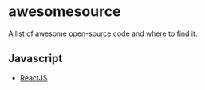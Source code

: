 # awesomesource
A list of awesome open-source code and where to find it.

## Javascript

- [ReactJS](https://facebook.github.io/react/)
